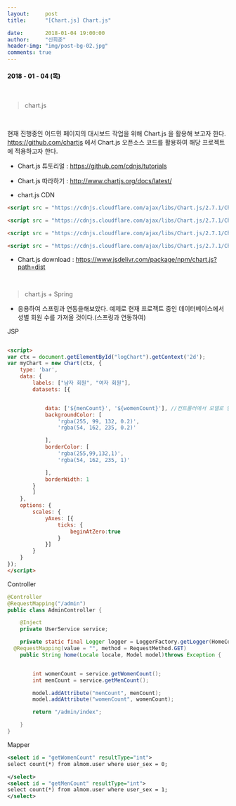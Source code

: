 ```yaml
---
layout:     post
title:      "[Chart.js] Chart.js"

date:       2018-01-04 19:00:00
author:     "신희준"
header-img: "img/post-bg-02.jpg"
comments: true
---
```


<head>
 <meta property="og:type" content="website">
 <meta property="og:title" content="chart.js 시작부터">
 <meta property="og:description" content="chart.js 시작부터">
 <meta property="og:url" content="http://shj7242.github.io/2018/01/04/ChartJS1/">

 <meta name="twitter:card" content="summary">
  <meta name="twitter:title" content="chart.js 시작부터">
  <meta name="twitter:description" content="chart.js 시작부터">
  <meta name="FACEBOOK:domain" content="http://shj7242.github.io/2018/01/04/ChartJS1/">
  <meta name="facebook:card" content="summary">
   <meta name="facebook:title" content="chart.js 시작부터">
   <meta name="facebook:description" content="chart.js 시작부터">
   <meta name="facebook:domain" content="http://shj7242.github.io/2018/01/04/ChartJS1/">


 </head>


<H4 style ="font-weight:bold; color : black">2018 - 01 - 04 (목)</H4>

<br>

> chart.js

<br>

현재 진행중인 어드민 페이지의 대시보드 작업을 위해 Chart.js 을 활용해 보고자 한다. https://github.com/chartjs 에서 Chart.js 오픈소스 코드를 활용하여 해당 프로젝트에 적용하고자 한다.

* Chart.js 튜토리얼 : https://github.com/cdnjs/tutorials
* Chart.js 따라하기 : http://www.chartjs.org/docs/latest/

* chart.js CDN

~~~html
<script src = "https://cdnjs.cloudflare.com/ajax/libs/Chart.js/2.7.1/Chart.bundle.js"></script>

<script src = "https://cdnjs.cloudflare.com/ajax/libs/Chart.js/2.7.1/Chart.bundle.min.js"></script>

<script src = "https://cdnjs.cloudflare.com/ajax/libs/Chart.js/2.7.1/Chart.js"></script>

<script src = "https://cdnjs.cloudflare.com/ajax/libs/Chart.js/2.7.1/Chart.min.js"></script>
~~~

* Chart.js download : https://www.jsdelivr.com/package/npm/chart.js?path=dist

<br>

> chart.js + Spring

* 응용하여 스프링과 연동을해보았다. 예제로 현재 프로젝트 중인 데이터베이스에서 성별 회원 수를 가져올 것이다.(스프링과 연동하여)

JSP

~~~html

<script>
var ctx = document.getElementById("logChart").getContext('2d');
var myChart = new Chart(ctx, {
    type: 'bar',
    data: {
        labels: ["남자 회원", "여자 회원"],
        datasets: [{


            data: ['${menCount}', '${womenCount}'], //컨트롤러에서 모델로 받아온다.
            backgroundColor: [
                'rgba(255, 99, 132, 0.2)',
                'rgba(54, 162, 235, 0.2)'

            ],
            borderColor: [
                'rgba(255,99,132,1)',
                'rgba(54, 162, 235, 1)'

            ],
            borderWidth: 1
        }
        ]
    },
    options: {
        scales: {
            yAxes: [{
                ticks: {
                    beginAtZero:true
                }
            }]
        }
    }
});
</script>


~~~

Controller

~~~java
@Controller
@RequestMapping("/admin")
public class AdminController {

	@Inject
	private UserService service;

	private static final Logger logger = LoggerFactory.getLogger(HomeController.class);
  @RequestMapping(value = "", method = RequestMethod.GET)
  	public String home(Locale locale, Model model)throws Exception {


  		int womenCount = service.getWomenCount();
  		int menCount = service.getMenCount();

  		model.addAttribute("menCount", menCount);
  		model.addAttribute("womenCount", womenCount);

  		return "/admin/index";

  	}
}
~~~

Mapper

~~~xml
<select id = "getWomenCount" resultType="int">
select count(*) from almom.user where user_sex = 0;

</select>
<select id = "getMenCount" resultType="int">
select count(*) from almom.user where user_sex = 1;
</select>
~~~
